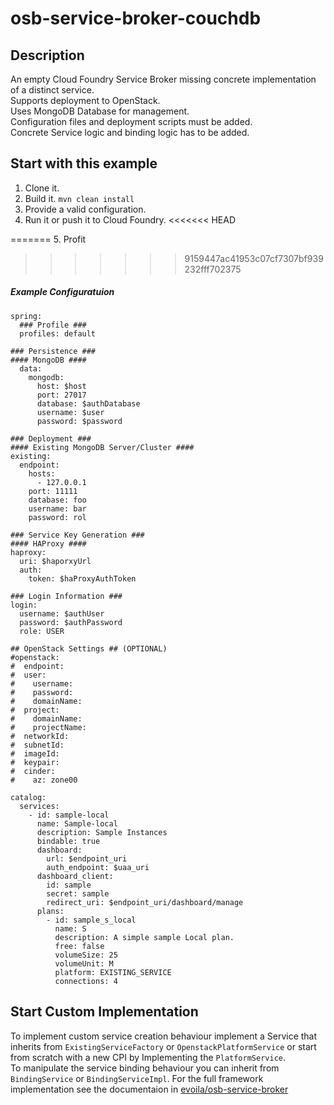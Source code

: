 # osb-service-broker-couchdb
## Description

An empty Cloud Foundry Service Broker missing concrete implementation of a distinct service.   
Supports deployment to OpenStack.  
Uses MongoDB Database for management.   
Configuration files and deployment scripts must be added.  
Concrete Service logic and binding logic has to be added.  


## Start with this example
1. Clone it.
2. Build it. `mvn clean install`
3. Provide a valid configuration. 
4. Run it or push it to Cloud Foundry.
<<<<<<< HEAD

=======
5. Profit
>>>>>>> 9159447ac41953c07cf7307bf939232fff702375
##### Example Configuratuion


    spring:
      ### Profile ###
      profiles: default
    
    ### Persistence ###
    #### MongoDB ####
      data:
        mongodb:
          host: $host
          port: 27017
          database: $authDatabase
          username: $user
          password: $password
    
    ### Deployment ###
    #### Existing MongoDB Server/Cluster ####
    existing:
      endpoint:
        hosts: 
          - 127.0.0.1
        port: 11111
        database: foo
        username: bar
        password: rol
    
    ### Service Key Generation ###
    #### HAProxy ####
    haproxy:
      uri: $haporxyUrl
      auth:
        token: $haProxyAuthToken
    
    ### Login Information ### 
    login:
      username: $authUser
      password: $authPassword
      role: USER
    
    ## OpenStack Settings ## (OPTIONAL)
    #openstack:
    #  endpoint: 
    #  user:
    #    username: 
    #    password: 
    #    domainName: 
    #  project:
    #    domainName: 
    #    projectName: 
    #  networkId:
    #  subnetId: 
    #  imageId: 
    #  keypair: 
    #  cinder:
    #    az: zone00
    
    catalog:
      services:
        - id: sample-local
          name: Sample-local
          description: Sample Instances
          bindable: true
          dashboard: 
            url: $endpoint_uri
            auth_endpoint: $uaa_uri
          dashboard_client:
            id: sample
            secret: sample
            redirect_uri: $endpoint_uri/dashboard/manage
          plans:
            - id: sample_s_local
              name: S
              description: A simple sample Local plan.
              free: false
              volumeSize: 25
              volumeUnit: M
              platform: EXISTING_SERVICE
              connections: 4



## Start Custom Implementation
To implement custom service creation behaviour implement a Service that inherits from `ExistingServiceFactory` or `OpenstackPlatformService` or 
start from scratch with a new CPI by Implementing the `PlatformService`.   
To manipulate the service binding behaviour you can inherit from `BindingService` or `BindingServiceImpl`.
For the full framework implementation see the documentaion in [evoila/osb-service-broker](https://github.com/evoila/osb-service-broker)


  
